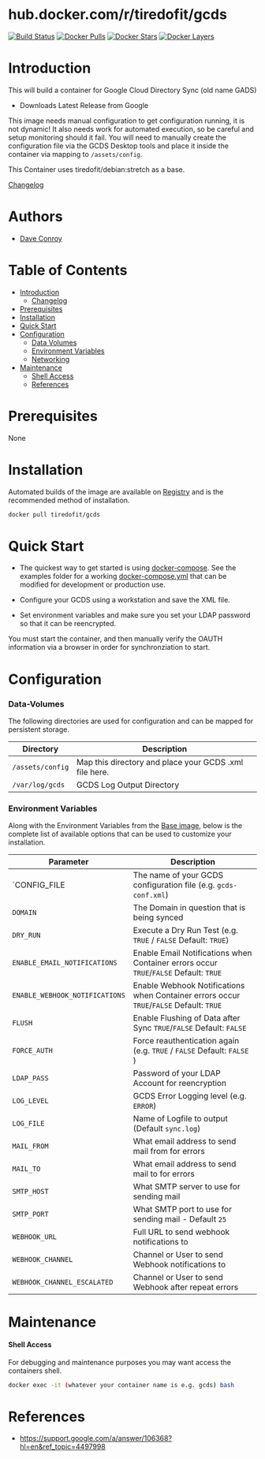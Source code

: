 # hub.docker.com/r/tiredofit/gcds

[![Build Status](https://img.shields.io/docker/build/tiredofit/gcds.svg)](https://hub.docker.com/r/tiredofit/gcds)
[![Docker Pulls](https://img.shields.io/docker/pulls/tiredofit/gcds.svg)](https://hub.docker.com/r/tiredofit/gcds)
[![Docker Stars](https://img.shields.io/docker/stars/tiredofit/gcds.svg)](https://hub.docker.com/r/tiredofit/gcds)
[![Docker Layers](https://images.microbadger.com/badges/image/tiredofit/gcds.svg)](https://microbadger.com/images/tiredofit/gcds)

# Introduction

This will build a container for Google Cloud Directory Sync (old name GADS)

*    Downloads Latest Release from Google

This image needs manual configuration to get configuration running, it is not dynamic! It also needs work for automated execution, so be careful and setup monitoring should it fail. You will need to manually create the configuration file via the GCDS Desktop tools and place it inside the container via mapping to `/assets/config`. 

This Container uses tiredofit/debian:stretch as a base.

[Changelog](CHANGELOG.md)

# Authors

- [Dave Conroy](https://github.com/tiredofit)

# Table of Contents

- [Introduction](#introduction)
    - [Changelog](CHANGELOG.md)
- [Prerequisites](#prerequisites)
- [Installation](#installation)
- [Quick Start](#quick-start)
- [Configuration](#configuration)
    - [Data Volumes](#data-volumes)
    - [Environment Variables](#environmentvariables)   
    - [Networking](#networking)
- [Maintenance](#maintenance)
    - [Shell Access](#shell-access)
   - [References](#references)

# Prerequisites

None


# Installation

Automated builds of the image are available on [Registry](https://hub.docker.com/r/tiredofit/gcds) and is the recommended method of installation.


```bash
docker pull tiredofit/gcds
```

# Quick Start

* The quickest way to get started is using [docker-compose](https://docs.docker.com/compose/). See the examples folder for a working [docker-compose.yml](examples/docker-compose.yml) that can be modified for development or production use.

* Configure your GCDS using a workstation and save the XML file. 
* Set environment variables and make sure you set your LDAP password so that it can be reencrypted.

You must start the container, and then manually verify the OAUTH information via a browser in order for synchronziation to start.


# Configuration

### Data-Volumes

The following directories are used for configuration and can be mapped for persistent storage.

| Directory | Description |
|-----------|-------------|
| `/assets/config` | Map this directory and place your GCDS .xml file here.
| `/var/log/gcds` | GCDS Log Output Directory |


### Environment Variables


Along with the Environment Variables from the [Base image](https://hub.docker.com/r/tiredofit/debian), below is the complete list of available options that can be used to customize your installation.


| Parameter | Description |
|-----------|-------------|
| `CONFIG_FILE | The name of your GCDS configuration file (e.g. `gcds-conf.xml`)
| `DOMAIN` | The Domain in question that is being synced |
| `DRY_RUN` | Execute a Dry Run Test (e.g. `TRUE` / `FALSE` Default: `TRUE`) |
| `ENABLE_EMAIL_NOTIFICATIONS` | Enable Email Notifications when Container errors occur `TRUE`/`FALSE` Default: `TRUE`
| `ENABLE_WEBHOOK_NOTIFICATIONS` | Enable Webhook Notifications when Container errors occur `TRUE`/`FALSE` Default: `TRUE`
| `FLUSH` | Enable Flushing of Data after Sync `TRUE`/`FALSE` Default: `FALSE` 
| `FORCE_AUTH` | Force reauthentication again (e.g. `TRUE` / `FALSE` Default: `FALSE` ) |
| `LDAP_PASS` | Password of your LDAP Account for reencryption |
| `LOG_LEVEL` | GCDS Error Logging level (e.g. `ERROR`) |
| `LOG_FILE` | Name of Logfile to output (Default `sync.log`) |
| `MAIL_FROM` | What email address to send mail from for errors |
| `MAIL_TO` | What email address to send mail to for errors |
| `SMTP_HOST` | What SMTP server to use for sending mail |
| `SMTP_PORT` | What SMTP port to use for sending mail - Default `25` |
| `WEBHOOK_URL` | Full URL to send webhook notifications to |
| `WEBHOOK_CHANNEL` | Channel or User to send Webhook notifications to |
| `WEBHOOK_CHANNEL_ESCALATED` | Channel or User to send Webhook after repeat errors |


# Maintenance
#### Shell Access

For debugging and maintenance purposes you may want access the containers shell. 

```bash
docker exec -it (whatever your container name is e.g. gcds) bash
```

# References

* https://support.google.com/a/answer/106368?hl=en&ref_topic=4497998

